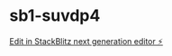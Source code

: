 # sb1-suvdp4

[Edit in StackBlitz next generation editor ⚡️](https://stackblitz.com/~/github.com/hideMonkeyJP/sb1-suvdp4)